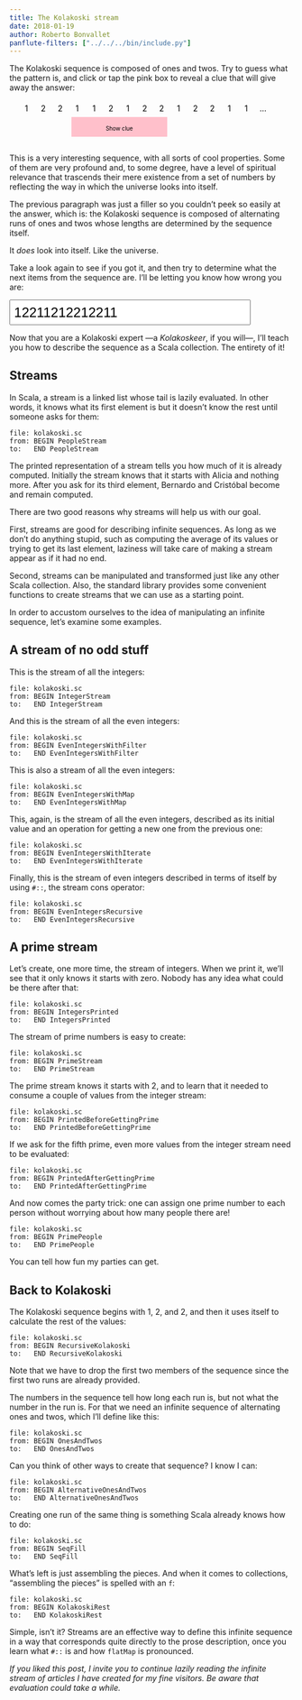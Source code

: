 ```yaml
---
title: The Kolakoski stream
date: 2018-01-19
author: Roberto Bonvallet
panflute-filters: ["../../../bin/include.py"]
---
```


The Kolakoski sequence is composed of ones and twos.
Try to guess what the pattern is,
and click or tap the pink box to reveal a clue
that will give away the answer:

<svg width="480" height="80">
  <g id="seq">
    <text text-anchor="middle" x="30"  y="20">1</text>
    <text text-anchor="middle" x="60"  y="20">2</text>
    <text text-anchor="middle" x="90"  y="20">2</text>
    <text text-anchor="middle" x="120" y="20">1</text>
    <text text-anchor="middle" x="150" y="20">1</text>
    <text text-anchor="middle" x="180" y="20">2</text>
    <text text-anchor="middle" x="210" y="20">1</text>
    <text text-anchor="middle" x="240" y="20">2</text>
    <text text-anchor="middle" x="270" y="20">2</text>
    <text text-anchor="middle" x="300" y="20">1</text>
    <text text-anchor="middle" x="330" y="20">2</text>
    <text text-anchor="middle" x="360" y="20">2</text>
    <text text-anchor="middle" x="390" y="20">1</text>
    <text text-anchor="middle" x="420" y="20">1</text>
    <text text-anchor="middle" x="450" y="20">…</text>
  </g>
  <g id="runs" visibility="hidden">
    <line x1="15"  x2="15"  y1="40" y2="60" stroke="black"></line>
    <line x1="45"  x2="45"  y1="40" y2="60" stroke="black"></line>
    <line x1="105" x2="105" y1="40" y2="60" stroke="black"></line>
    <line x1="165" x2="165" y1="40" y2="60" stroke="black"></line>
    <line x1="195" x2="195" y1="40" y2="60" stroke="black"></line>
    <line x1="225" x2="225" y1="40" y2="60" stroke="black"></line>
    <line x1="285" x2="285" y1="40" y2="60" stroke="black"></line>
    <line x1="315" x2="315" y1="40" y2="60" stroke="black"></line>
    <line x1="375" x2="375" y1="40" y2="60" stroke="black"></line>
    <line x1="435" x2="435" y1="40" y2="60" stroke="black"></line>
    <text text-anchor="middle" x="30"  y="54" font-size="0.7em">1</text>
    <text text-anchor="middle" x="75"  y="54" font-size="0.7em">2</text>
    <text text-anchor="middle" x="135" y="54" font-size="0.7em">2</text>
    <text text-anchor="middle" x="180" y="54" font-size="0.7em">1</text>
    <text text-anchor="middle" x="210" y="54" font-size="0.7em">1</text>
    <text text-anchor="middle" x="255" y="54" font-size="0.7em">2</text>
    <text text-anchor="middle" x="300" y="54" font-size="0.7em">1</text>
    <text text-anchor="middle" x="345" y="54" font-size="0.7em">2</text>
    <text text-anchor="middle" x="405" y="54" font-size="0.7em">2</text>
  </g>
  <g id="uncover">
    <rect x="110" width="170" y="30" height="35" fill="pink"></rect>
    <text text-anchor="middle" x="195" y="54" font-size="0.7em">Show clue</text>
  </g>
</svg>
<script>
  const uncover = document.getElementById("uncover");
  const runs    = document.getElementById("runs");
  uncover.addEventListener('mouseover', () => {
    uncover.style.cursor = 'pointer';
  })
  uncover.addEventListener('click', () => {
    uncover.style.visibility = 'hidden';
    runs   .style.visibility = 'visible';
  });
</script>

This is a very interesting sequence,
with all sorts of cool properties.
Some of them are very profound
and, to some degree, have a level of spiritual relevance
that trascends their mere existence from a set of numbers
by reflecting the way in which the universe looks into itself.

The previous paragraph was just a filler
so you couldn’t peek so easily at the answer, which is:
the Kolakoski sequence is composed of alternating runs of ones and twos
whose lengths are determined by the sequence itself.

It _does_ look into itself. Like the universe.

Take a look again to see if you got it,
and then try to determine what the next items from the sequence are.
I’ll be letting you know how wrong you are:

<style>
  #kolatry {
    width: 85%;
    font-size: 24px;
    padding: 0.5ex;
  }
  #kolastatus {
    font-size: 16px;
  }
</style>
<input id="kolatry" value="12211212212211" style=""></input>
<span id="kolastatus"></span>
<script>
  const kolatry    = document.getElementById('kolatry');
  const kolastatus = document.getElementById('kolastatus');
  const solution = "122112122122112112212112122112112122122112122121121122122112122122112112122121122122112122122112112212112122";
  kolatry.value = solution.substr(0, 14);

  function handleGuess () {
    const value = kolatry.value.replace(/\D/g, "");
    if      (value.length > solution.length) setKolawidgets('Enough!', 'silver')
    else if (value.search(/[3-90]/) !== -1)  setKolawidgets('💩', 'indianred');
    else if (solution.startsWith(value))     setKolawidgets(':)', 'palegreen');
    else                                     setKolawidgets(':(', 'salmon');

  }
  function setKolawidgets(text, color) {
    kolastatus.innerText = text;
    kolatry.style.backgroundColor = color;
  }

  handleGuess();
  kolatry.addEventListener('keyup', handleGuess);
</script>

Now that you are a Kolakoski expert
—a _Kolakoskeer_, if you will—,
I’ll teach you how to describe the sequence as a Scala collection.
The entirety of it!

Streams
-------

In Scala, a stream is a linked list whose tail is lazily evaluated.
In other words, it knows what its first element is
but it doesn’t know the rest until someone asks for them:

~~~~ {.include .scala}
file: kolakoski.sc
from: BEGIN PeopleStream
to:   END PeopleStream
~~~~

The printed representation of a stream
tells you how much of it is already computed.
Initially the stream knows that it starts with Alicia and nothing more.
After you ask for its third element,
Bernardo and Cristóbal become and remain computed.

There are two good reasons why streams will help us with our goal.

First, streams are good for describing infinite sequences.
As long as we don’t do anything stupid,
such as computing the average of its values
or trying to get its last element,
laziness will take care of
making a stream appear as if it had no end.

Second, streams can be manipulated and transformed
just like any other Scala collection.
Also, the standard library provides some convenient functions
to create streams that we can use as a starting point.

In order to accustom ourselves
to the idea of manipulating an infinite sequence,
let’s examine some examples.

A stream of no odd stuff
------------------------

This is the stream of all the integers:

~~~~ {.include .scala}
file: kolakoski.sc
from: BEGIN IntegerStream
to:   END IntegerStream
~~~~

And this is the stream of all the even integers:

~~~~ {.include .scala}
file: kolakoski.sc
from: BEGIN EvenIntegersWithFilter
to:   END EvenIntegersWithFilter
~~~~

This is also a stream of all the even integers:

~~~~ {.include .scala}
file: kolakoski.sc
from: BEGIN EvenIntegersWithMap
to:   END EvenIntegersWithMap
~~~~

This, again, is the stream of all the even integers,
described as its initial value
and an operation for getting a new one
from the previous one:

~~~~ {.include .scala}
file: kolakoski.sc
from: BEGIN EvenIntegersWithIterate
to:   END EvenIntegersWithIterate
~~~~

Finally, this is the stream of even integers
described in terms of itself by using `#::`,
the stream cons operator:

~~~~ {.include .scala}
file: kolakoski.sc
from: BEGIN EvenIntegersRecursive
to:   END EvenIntegersRecursive
~~~~

A prime stream
--------------

Let’s create, one more time, the stream of integers.
When we print it, we’ll see that it only knows it starts with zero.
Nobody has any idea what could be there after that:

~~~~ {.include .scala}
file: kolakoski.sc
from: BEGIN IntegersPrinted
to:   END IntegersPrinted
~~~~

The stream of prime numbers is easy to create:

~~~~ {.include .scala}
file: kolakoski.sc
from: BEGIN PrimeStream
to:   END PrimeStream
~~~~

The prime stream knows it starts with 2,
and to learn that it needed to consume
a couple of values from the integer stream:

~~~~ {.include .scala}
file: kolakoski.sc
from: BEGIN PrintedBeforeGettingPrime
to:   END PrintedBeforeGettingPrime
~~~~

If we ask for the fifth prime,
even more values from the integer stream
need to be evaluated:

~~~~ {.include .scala}
file: kolakoski.sc
from: BEGIN PrintedAfterGettingPrime
to:   END PrintedAfterGettingPrime
~~~~

And now comes the party trick:
one can assign one prime number to each person
without worrying about how many people there are!

~~~~ {.include .scala}
file: kolakoski.sc
from: BEGIN PrimePeople
to:   END PrimePeople
~~~~

You can tell how fun my parties can get.


Back to Kolakoski
-----------------

The Kolakoski sequence begins with 1, 2, and 2,
and then it uses itself to calculate the rest of the values:

~~~~ {.include .scala}
file: kolakoski.sc
from: BEGIN RecursiveKolakoski
to:   END RecursiveKolakoski
~~~~

Note that we have to drop the first two members of the sequence
since the first two runs are already provided.

The numbers in the sequence tell how long each run is,
but not what the number in the run is.
For that we need an infinite sequence of alternating ones and twos,
which I’ll define like this:

~~~~ {.include .scala}
file: kolakoski.sc
from: BEGIN OnesAndTwos
to:   END OnesAndTwos
~~~~

Can you think of other ways to create that sequence?
I know I can:

~~~~ {.include .scala}
file: kolakoski.sc
from: BEGIN AlternativeOnesAndTwos
to:   END AlternativeOnesAndTwos
~~~~

Creating one run of the same thing
is something Scala already knows how to do:

~~~~ {.include .scala}
file: kolakoski.sc
from: BEGIN SeqFill
to:   END SeqFill
~~~~

What’s left is just assembling the pieces.
And when it comes to collections,
“assembling the pieces” is spelled with an `f`:

~~~~ {.include .scala}
file: kolakoski.sc
from: BEGIN KolakoskiRest
to:   END KolakoskiRest
~~~~

Simple, isn’t it?
Streams are an effective way to define this infinite sequence
in a way that corresponds quite directly to the prose description,
once you learn what `#::` is and how `flatMap` is pronounced.

_If you liked this post,
I invite you to continue lazily reading
the infinite stream of articles
I have created for my fine visitors.
Be aware that evaluation could take a while._


